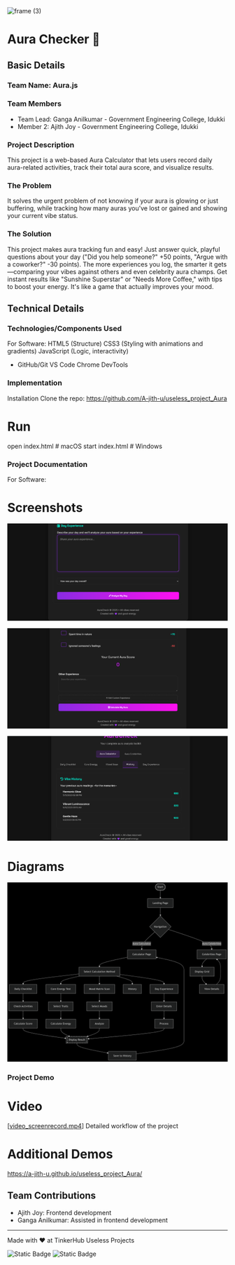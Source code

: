 <img width="3188" height="1202" alt="frame (3)" src="https://github.com/user-attachments/assets/517ad8e9-ad22-457d-9538-a9e62d137cd7" />


# Aura Checker 🎯


## Basic Details
### Team Name: Aura.js


### Team Members
- Team Lead: Ganga Anilkumar - Government Engineering College, Idukki
- Member 2:  Ajith Joy - Government Engineering College, Idukki


### Project Description

This project is a web-based Aura Calculator that lets users record daily aura-related activities, track their total aura score, and visualize results.

### The Problem 
It solves the urgent problem of not knowing if your aura is glowing or just buffering, while tracking how many auras you’ve lost or gained and showing your current vibe status.


### The Solution
This project makes aura tracking fun and easy! Just answer quick, playful questions about your day ("Did you help someone?" +50 points, "Argue with a coworker?" -30 points). The more experiences you log, the smarter it gets—comparing your vibes against others and even celebrity aura champs. Get instant results like "Sunshine Superstar" or "Needs More Coffee," with tips to boost your energy. It's like a game that actually improves your mood.


## Technical Details
### Technologies/Components Used
For Software:
  HTML5 (Structure)
  CSS3 (Styling with animations and gradients)
  JavaScript (Logic, interactivity)
  
- GitHub/Git
  VS Code
  Chrome DevTools 


### Implementation
  Installation
  Clone the repo:
  https://github.com/A-jith-u/useless_project_Aura


# Run
open index.html  # macOS
start index.html # Windows

### Project Documentation
For Software:

# Screenshots 
![Share your aura experiences.](1.png)

![Calculate your Aura scores](2.png)

![View your Aura history](3.png)

# Diagrams
![diagram](workflow_diagram.png)

### Project Demo
# Video
[[video_screenrecord.mp4](https://drive.google.com/drive/u/0/folders/1MrZlPFifbrfPWTanDeWiIxysOMMexlZY)]
Detailed workflow of the project

# Additional Demos
[ https://a-jith-u.github.io/useless_project_Aura/ ](https://a-jith-u.github.io/useless_project_Aura/ )

## Team Contributions
- Ajith Joy: Frontend development
- Ganga Anilkumar: Assisted in frontend development


---
Made with ❤️ at TinkerHub Useless Projects 

![Static Badge](https://img.shields.io/badge/TinkerHub-24?color=%23000000&link=https%3A%2F%2Fwww.tinkerhub.org%2F)
![Static Badge](https://img.shields.io/badge/UselessProjects--25-25?link=https%3A%2F%2Fwww.tinkerhub.org%2Fevents%2FQ2Q1TQKX6Q%2FUseless%2520Projects)



